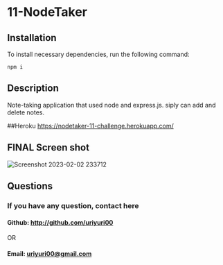 # 11-NodeTaker


## Installation

To install necessary dependencies, run the following command:
   
~~~
npm i
~~~

## Description

Note-taking application that used node and express.js.
siply can add and delete notes.

##Heroku 
https://nodetaker-11-challenge.herokuapp.com/

## FINAL Screen shot

![Screenshot 2023-02-02 233712](https://user-images.githubusercontent.com/114896166/216545347-63343bf7-6f09-404e-b6bd-e00666f843d7.png)



  
  ## Questions
  ### If you have any question, contact here

  #### Github: http://github.com/uriyuri00
   OR
  #### Email: uriyuri00@gmail.com
